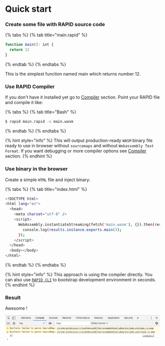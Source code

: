 # Quick start

### Create some file with RAPID source code

{% tabs %}
{% tab title="main.rapid" %}
```javascript
function main(): int {
  return 12
}
```
{% endtab %}
{% endtabs %}

This is the simplest function named main which returns number 12.

### Use RAPID Compiler

If you don't have it installed yet go to [Compiler](resources/compiler.md) section. Point your RAPID file and compile it like:

{% tabs %}
{% tab title="Bash" %}
```bash
$ rapid main.rapid -o main.wasm
```
{% endtab %}
{% endtabs %}

{% hint style="info" %}
This will output production-ready `WASM` binary file ready to use in browser without `sourcemaps` and without `Webassembly Text Format`. If you want debugging or more compiler options see [Compiler](resources/compiler.md) section.
{% endhint %}

### Use binary in the browser

Create a simple `HTML` file and inject binary:

{% tabs %}
{% tab title="index.html" %}
```bash
<!DOCTYPE html>
<html lang="en">
  <head>
    <meta charset="utf-8" />
    <script>
      WebAssembly.instantiateStreaming(fetch('main.wasm'), {}).then(results => {
        console.log(results.instance.exports.main());
      });
    </script>
  </head>
  <body></body>
</html>
```
{% endtab %}
{% endtabs %}

{% hint style="info" %}
This approach is using the compiler directly. You can also use [`RAPID CLI`](resources/cli.md) to bootstrap development environment in seconds.
{% endhint %}

### Result

Awesome !

![Output in Chrome](.gitbook/assets/screenshot-2020-03-21-at-16.51.06.png)

